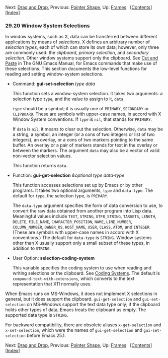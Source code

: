 

Next: [Drag and Drop](Drag-and-Drop.html), Previous: [Pointer Shape](Pointer-Shape.html), Up: [Frames](Frames.html)   \[[Contents](index.html#SEC_Contents "Table of contents")]\[[Index](Index.html "Index")]

### 29.20 Window System Selections

In window systems, such as X, data can be transferred between different applications by means of *selections*. X defines an arbitrary number of *selection types*, each of which can store its own data; however, only three are commonly used: the *clipboard*, *primary selection*, and *secondary selection*. Other window systems support only the clipboard. See [Cut and Paste](https://www.gnu.org/software/emacs/manual/html_node/emacs/Cut-and-Paste.html#Cut-and-Paste) in The GNU Emacs Manual, for Emacs commands that make use of these selections. This section documents the low-level functions for reading and setting window-system selections.

*   Command: **gui-set-selection** *type data*

    This function sets a window-system selection. It takes two arguments: a selection type `type`, and the value to assign to it, `data`.

    `type` should be a symbol; it is usually one of `PRIMARY`, `SECONDARY` or `CLIPBOARD`. These are symbols with upper-case names, in accord with X Window System conventions. If `type` is `nil`, that stands for `PRIMARY`.

    If `data` is `nil`, it means to clear out the selection. Otherwise, `data` may be a string, a symbol, an integer (or a cons of two integers or list of two integers), an overlay, or a cons of two markers pointing to the same buffer. An overlay or a pair of markers stands for text in the overlay or between the markers. The argument `data` may also be a vector of valid non-vector selection values.

    This function returns `data`.

<!---->

*   Function: **gui-get-selection** *\&optional type data-type*

    This function accesses selections set up by Emacs or by other programs. It takes two optional arguments, `type` and `data-type`. The default for `type`, the selection type, is `PRIMARY`.

    The `data-type` argument specifies the form of data conversion to use, to convert the raw data obtained from another program into Lisp data. Meaningful values include `TEXT`, `STRING`, `UTF8_STRING`, `TARGETS`, `LENGTH`, `DELETE`, `FILE_NAME`, `CHARACTER_POSITION`, `NAME`, `LINE_NUMBER`, `COLUMN_NUMBER`, `OWNER_OS`, `HOST_NAME`, `USER`, `CLASS`, `ATOM`, and `INTEGER`. (These are symbols with upper-case names in accord with X conventions.) The default for `data-type` is `STRING`. Window systems other than X usually support only a small subset of these types, in addition to `STRING`.

<!---->

*   User Option: **selection-coding-system**

    This variable specifies the coding system to use when reading and writing selections or the clipboard. See [Coding Systems](Coding-Systems.html). The default is `compound-text-with-extensions`, which converts to the text representation that X11 normally uses.

When Emacs runs on MS-Windows, it does not implement X selections in general, but it does support the clipboard. `gui-get-selection` and `gui-set-selection` on MS-Windows support the text data type only; if the clipboard holds other types of data, Emacs treats the clipboard as empty. The supported data type is `STRING`.

For backward compatibility, there are obsolete aliases `x-get-selection` and `x-set-selection`, which were the names of `gui-get-selection` and `gui-set-selection` before Emacs 25.1.

Next: [Drag and Drop](Drag-and-Drop.html), Previous: [Pointer Shape](Pointer-Shape.html), Up: [Frames](Frames.html)   \[[Contents](index.html#SEC_Contents "Table of contents")]\[[Index](Index.html "Index")]
